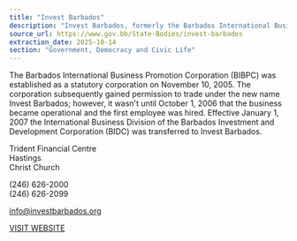 ```yaml
---
title: "Invest Barbados"
description: "Invest Barbados, formerly the Barbados International Business Promotion Corporation (BIBPC), was established on November 10, 2005, becoming operational in October 2006 to promote international business in Barbados."
source_url: https://www.gov.bb/State-Bodies/invest-barbados
extraction_date: 2025-10-14
section: "Government, Democracy and Civic Life"
---
```

The Barbados International Business Promotion Corporation (BIBPC) was established as a statutory corporation on November 10, 2005. The corporation subsequently gained permission to trade under the new name Invest Barbados; however, it wasn't until October 1, 2006 that the business became operational and the first employee was hired. Effective January 1, 2007 the International Business Division of the Barbados Investment and Development Corporation (BIDC) was transferred to Invest Barbados.

Trident Financial Centre  
Hastings  
Christ Church

(246) 626-2000  
(246) 626-2099

info@investbarbados.org

[VISIT WEBSITE](http://www.investbarbados.org/)
```
